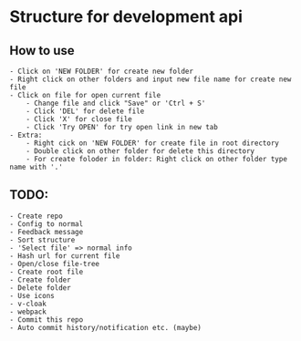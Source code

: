 
# Structure for development api

## How to use

	- Click on 'NEW FOLDER' for create new folder
	- Right click on other folders and input new file name for create new file
	- Click on file for open current file
		- Change file and click "Save" or 'Ctrl + S'
		- Click 'DEL' for delete file
		- Click 'X' for close file
		- Click 'Try OPEN' for try open link in new tab
	- Extra:
		- Right cick on 'NEW FOLDER' for create file in root directory
		- Double click on other folder for delete this directory
		- For create foloder in folder: Right click on other folder type name with '.'

## TODO:
	- Create repo
	- Config to normal
	- Feedback message
	- Sort structure
	- 'Select file' => normal info
	- Hash url for current file
	- Open/close file-tree
	- Create root file
	- Create folder
	- Delete folder
	- Use icons
	- v-cloak
	- webpack
	- Commit this repo
	- Auto commit history/notification etc. (maybe)
		